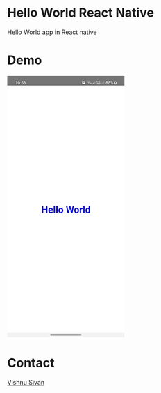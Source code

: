 # Hello World React Native
Hello World app in React native

# Demo
![screenshot](screenshots/screenshot.jpg)

# Contact
<a href="mailto:codemaker2015@gmail.com">Vishnu Sivan</a>